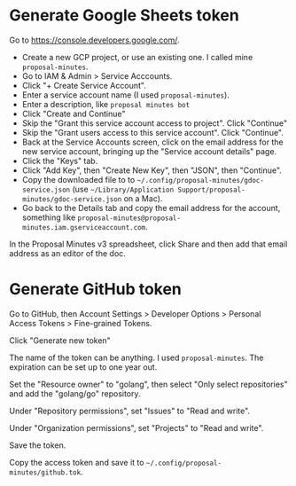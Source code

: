 # Generate Google Sheets token

Go to https://console.developers.google.com/.

- Create a new GCP project, or use an existing one. I called mine `proposal-minutes`.
- Go to IAM & Admin > Service Acccounts.
- Click "+ Create Service Account".
- Enter a service account name (I used `proposal-minutes`).
- Enter a description, like `proposal minutes bot`
- Click "Create and Continue"
- Skip the "Grant this service account access to project". Click "Continue"
- Skip the "Grant users access to this service account". Click "Continue".
- Back at the Service Accounts screen, click on the email address for the new service account,
  bringing up the "Service account details" page.
- Click the "Keys" tab.
- Click "Add Key", then "Create New Key", then "JSON", then "Continue".
- Copy the downloaded file to to `~/.config/proposal-minutes/gdoc-service.json`
  (use `~/Library/Application Support/proposal-minutes/gdoc-service.json` on a Mac).
- Go back to the Details tab and copy the email address for the account, something like `proposal-minutes@proposal-minutes.iam.gserviceaccount.com`.

In the Proposal Minutes v3 spreadsheet, click Share and then add that email address as an editor of the doc.

# Generate GitHub token

Go to GitHub, then Account Settings > Developer Options > Personal Access
Tokens > Fine-grained Tokens.

Click "Generate new token"

The name of the token can be anything. I used `proposal-minutes`. The expiration
can be set up to one year out.

Set the "Resource owner" to "golang", then select "Only select repositories" and
add the "golang/go" repository.

Under "Repository permissions", set "Issues" to "Read and write".

Under "Organization permissions", set "Projects" to "Read and write".

Save the token.

Copy the access token and save it to `~/.config/proposal-minutes/github.tok`.
